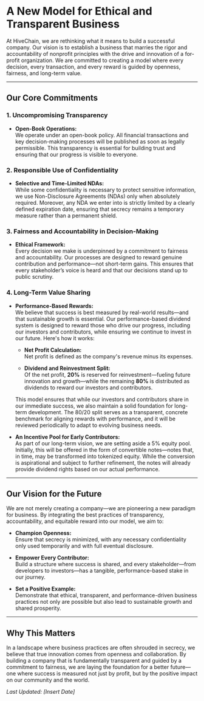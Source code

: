 # A New Model for Ethical and Transparent Business

At HiveChain, we are rethinking what it means to build a successful company. Our vision is to establish a business that marries the rigor and accountability of nonprofit principles with the drive and innovation of a for-profit organization. We are committed to creating a model where every decision, every transaction, and every reward is guided by openness, fairness, and long-term value.

---

## Our Core Commitments

### 1. Uncompromising Transparency
- **Open-Book Operations:**  
  We operate under an open-book policy. All financial transactions and key decision-making processes will be published as soon as legally permissible. This transparency is essential for building trust and ensuring that our progress is visible to everyone.

### 2. Responsible Use of Confidentiality
- **Selective and Time-Limited NDAs:**  
  While some confidentiality is necessary to protect sensitive information, we use Non-Disclosure Agreements (NDAs) only when absolutely required. Moreover, any NDA we enter into is strictly limited by a clearly defined expiration date, ensuring that secrecy remains a temporary measure rather than a permanent shield.

### 3. Fairness and Accountability in Decision-Making
- **Ethical Framework:**  
  Every decision we make is underpinned by a commitment to fairness and accountability. Our processes are designed to reward genuine contribution and performance—not short-term gains. This ensures that every stakeholder’s voice is heard and that our decisions stand up to public scrutiny.

### 4. Long-Term Value Sharing
- **Performance-Based Rewards:**  
  We believe that success is best measured by real-world results—and that sustainable growth is essential. Our performance-based dividend system is designed to reward those who drive our progress, including our investors and contributors, while ensuring we continue to invest in our future. Here's how it works:
  
  - **Net Profit Calculation:**  
    Net profit is defined as the company's revenue minus its expenses.
  
  - **Dividend and Reinvestment Split:**  
    Of the net profit, **20%** is reserved for reinvestment—fueling future innovation and growth—while the remaining **80%** is distributed as dividends to reward our investors and contributors.
  
  This model ensures that while our investors and contributors share in our immediate success, we also maintain a solid foundation for long-term development. The 80/20 split serves as a transparent, concrete benchmark for aligning rewards with performance, and it will be reviewed periodically to adapt to evolving business needs.

- **An Incentive Pool for Early Contributors:**  
  As part of our long-term vision, we are setting aside a 5% equity pool. Initially, this will be offered in the form of convertible notes—notes that, in time, may be transformed into tokenized equity. While the conversion is aspirational and subject to further refinement, the notes will already provide dividend rights based on our actual performance.

---

## Our Vision for the Future

We are not merely creating a company—we are pioneering a new paradigm for business. By integrating the best practices of transparency, accountability, and equitable reward into our model, we aim to:

- **Champion Openness:**  
  Ensure that secrecy is minimized, with any necessary confidentiality only used temporarily and with full eventual disclosure.
  
- **Empower Every Contributor:**  
  Build a structure where success is shared, and every stakeholder—from developers to investors—has a tangible, performance-based stake in our journey.
  
- **Set a Positive Example:**  
  Demonstrate that ethical, transparent, and performance-driven business practices not only are possible but also lead to sustainable growth and shared prosperity.

---

## Why This Matters

In a landscape where business practices are often shrouded in secrecy, we believe that true innovation comes from openness and collaboration. By building a company that is fundamentally transparent and guided by a commitment to fairness, we are laying the foundation for a better future—one where success is measured not just by profit, but by the positive impact on our community and the world.

*Last Updated: [Insert Date]*
